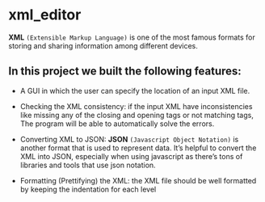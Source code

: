 # xml_editor

**XML** ```(Extensible Markup Language)``` is one of the most famous formats for storing and sharing information among different devices.

## In this project we built the following features:

* A GUI in which the user can specify the location of an input XML file. 

* Checking the XML consistency: if the input XML have inconsistencies like missing any of the closing and opening tags or not matching tags, The program will be able to automatically solve the errors. 

* Converting XML to JSON: **JSON** ```(Javascript Object Notation)``` is another format that is used to represent data. It’s helpful to convert the XML into JSON, especially when using javascript as there’s tons of libraries and tools that use json notation. 

* Formatting (Prettifying) the XML: the XML file should be well formatted by keeping the indentation for each level
